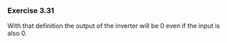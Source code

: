 ### Exercise 3.31
With that definition the output of the inverter will be 0 even if the input is also 0.
